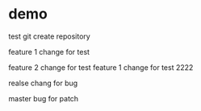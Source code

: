 # demo
test git create repository


feature 1 change for test


feature 2 change for test
feature 1 change for test 2222


realse chang for bug


master bug for patch